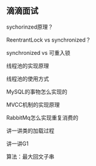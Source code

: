 ## 滴滴面试

sychorinzed原理？

ReentrantLock vs synchronized？

synchronized vs 可重入锁

线程池的实现原理

线程池的使用方式

MySQL的事物怎么实现的

MVCC机制的实现原理

RabbitMq怎么实现重复消费的

讲一讲类的加载过程

讲一讲G1

算法：最大回文子串



